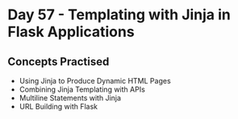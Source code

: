 # Day 57 - Templating with Jinja in Flask Applications
## Concepts Practised
- Using Jinja to Produce Dynamic HTML Pages
- Combining Jinja Templating with APIs
- Multiline Statements with Jinja
- URL Building with Flask
